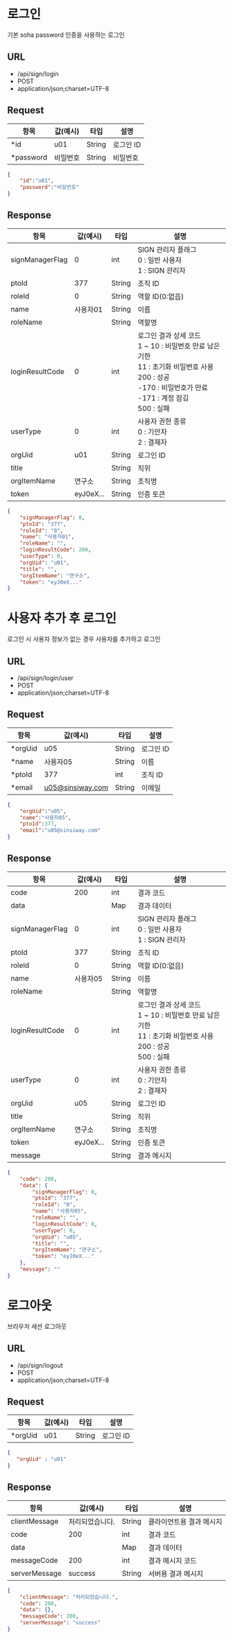 # 로그인
기본 soha password 인증을 사용하는 로그인
## URL
* /api/sign/login
* POST
* application/json;charset=UTF-8
## Request
|항목|값(예시)|타입|설명|
|---|---|---|---|
|*id|u01|String|로그인 ID|
|*password|비밀번호|String|비밀번호|
```json
{
    "id":"u01",
    "password":"비밀번호"
}
```
## Response
|항목|값(예시)|타입|설명|
|---|---|---|---|
|signManagerFlag|0|int|SIGN 관리자 플래그<br> 0 : 일반 사용자<br/>1 : SIGN 관리자|
|ptoId|377|String|조직 ID|
|roleId|0|String|역할 ID(0:없음)|
|name|사용자01|String|이름|
|roleName||String|역할명|
|loginResultCode|0|int|로그인 결과 상세 코드<br>1 ~ 10 : 비밀번호 만료 남은 기한<br>11 : 초기화 비밀번호 사용<br>200 : 성공<br>-170 : 비밀번호가 만료<br>-171 : 계정 잠김<br>500 : 실패|
|userType|0|int|사용자 권한 종류<br/>0 : 기안자<br/>2 : 결재자|
|orgUid|u01|String|로그인 ID|
|title||String|직위|
|orgItemName|연구소|String|조직명|
|token|eyJ0eX...|String|인증 토큰|
```json
{
    "signManagerFlag": 0,
    "ptoId": "377",
    "roleId": "0",
    "name": "사용자01",
    "roleName": "",
    "loginResultCode": 200,
    "userType": 0,
    "orgUid": "u01",
    "title": "",
    "orgItemName": "연구소",
    "token": "eyJ0eX..."
}
```


# 사용자 추가 후 로그인
로그인 시 사용자 정보가 없는 경우 사용자를 추가하고 로그인
## URL
* /api/sign/login/user
* POST
* application/json;charset=UTF-8
## Request
|항목|값(예시)|타입|설명|
|---|---|---|---|
|*orgUid|u05|String|로그인 ID|
|*name|사용자05|String|이름|
|*ptoId|377|int|조직 ID|
|*email|u05@sinsiway.com|String|이메일|
```json
{
    "orgUid":"u05",
    "name":"사용자05",
    "ptoId":377,
    "email":"u05@sinsiway.com"
}
```
## Response
|항목|값(예시)|타입|설명|
|---|---|---|---|
|code|200|int|결과 코드|
|data||Map|결과 데이터|
|signManagerFlag|0|int|SIGN 관리자 플래그<br> 0 : 일반 사용자<br/>1 : SIGN 관리자|
|ptoId|377|String|조직 ID|
|roleId|0|String|역할 ID(0:없음)|
|name|사용자05|String|이름|
|roleName||String|역할명|
|loginResultCode|0|int|로그인 결과 상세 코드<br>1 ~ 10 : 비밀번호 만료 남은 기한<br>11 : 초기화 비밀번호 사용<br>200 : 성공<br>500 : 실패|
|userType|0|int|사용자 권한 종류<br/>0 : 기안자<br/>2 : 결재자|
|orgUid|u05|String|로그인 ID|
|title||String|직위|
|orgItemName|연구소|String|조직명|
|token|eyJ0eX...|String|인증 토큰|
|message||String|결과 메시지|
```json
{
    "code": 200,
    "data": {
        "signManagerFlag": 0,
        "ptoId": "377",
        "roleId": "0",
        "name": "사용자05",
        "roleName": "",
        "loginResultCode": 0,
        "userType": 0,
        "orgUid": "u05",
        "title": "",
        "orgItemName": "연구소",
        "token": "eyJ0eX..."
    },
    "message": ""
}
```


# 로그아웃
브라우저 세션 로그아웃
## URL
* /api/sign/logout
* POST
* application/json;charset=UTF-8
## Request
|항목|값(예시)|타입|설명|
|---|---|---|---|
|*orgUid|u01|String|로그인 ID|
```json
{
   "orgUid" : "u01"
}
```
## Response
|항목|값(예시)|타입|설명|
|---|---|---|---|
|clientMessage|처리되었습니다.|String|클라이언트용 결과 메시지|
|code|200|int|결과 코드|
|data||Map|결과 데이터|
|messageCode|200|int|결과 메시지 코드|
|serverMessage|success|String|서버용 결과 메시지|
```json
{
    "clientMessage": "처리되었습니다.",
    "code": 200,
    "data": {},
    "messageCode": 200,
    "serverMessage": "success"
}
```

